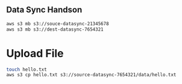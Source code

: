 ## Data Sync Handson

```sh
aws s3 mb s3://souce-datasync-21345678
aws s3 mb s3://dest-datasync-7654321
```

# Upload File

```sh
touch hello.txt
aws s3 cp hello.txt s3://source-datasync-7654321/data/hello.txt
```